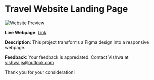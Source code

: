 # Travel Website Landing Page

![Website Preview](https://res.cloudinary.com/do7ntibpe/image/upload/v1698072711/travel-website-landing-page%20Figma%20design%20to%20the%20web.png)

**Live Webpage**: [Link]([insert-link-to-live-webpage](https://travel-landing-figma-vishwa.vercel.app/))

**Description**: This project transforms a Figma design into a responsive webpage.

**Feedback**: Your feedback is appreciated. Contact Vishwa at vishwa.js@outlook.com

Thank you for your consideration!
